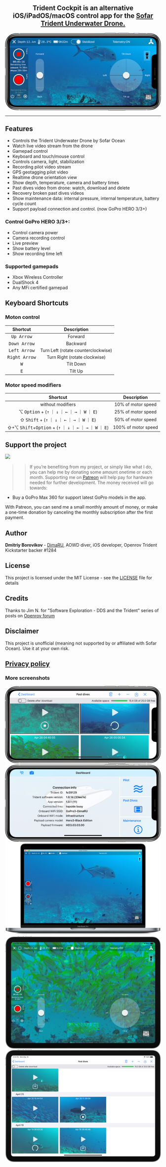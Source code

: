 
<h2 align="center">Trident Cockpit is an alternative iOS/iPadOS/macOS control app for the <a href="https://www.sofarocean.com/products/trident?aff=30">Sofar Trident Underwater Drone.</a></h2>

<p align="center">
<img src="Screenshots/iPhone%2011%20Pro%20Max.png"/>
</p>

---

## Features

* Controls the Trident Underwater Drone by Sofar Ocean
* Watch live video stream from the drone
* Gamepad control
* Keyboard and touch/mouse control
* Controls camera, light, stabilization
* Recording pilot video stream
* GPS geotagging pilot video
* Realtime drone orientation view
* Show depth, temperature, camera and battery times
* Past dives video from drone: watch, download and delete
* Recovery broken past dives videos
* Show maintenance data: internal pressure, internal temperature, battery cycle count
* Support payload connection and control. (now GoPro HERO 3/3+)

### Control GoPro HERO 3/3+:
* Control camera power
* Camera recording control
* Live preview
* Show battery level
* Show recording time left

### Supported gamepads

* Xbox Wireless Controller
* DualShock 4
* Any MFi certified gamepad

## Keyboard Shortcuts

### Moton control

 Shortcut | Description
|:-:|:-:|
 <kbd>Up Arrow</kbd> | Forward
 <kbd>Down Arrow</kbd> | Backward
 <kbd>Left Arrow</kbd> | Turn Left (rotate counterclockwise)
 <kbd>Right Arrow</kbd> | Turn Right (rotate clockwise)
 <kbd>W</kbd> | Tilt Down
 <kbd>E</kbd> | Tilt Up

### Motor speed modifiers

 Shortcut | Description 
|:-:|:-:|
without modifiers | 10% of motor speed
&#8997; <kbd>Option</kbd> + (<kbd>&uarr;</kbd> &#65372; <kbd>&darr;</kbd> &#65372; <kbd>&larr;</kbd> &#65372; <kbd>&rarr;</kbd> &#65372; <kbd>W</kbd> &#65372; <kbd>E</kbd>) | 25% of motor speed
&#8679; <kbd>Shift</kbd> + (<kbd>&uarr;</kbd> &#65372; <kbd>&darr;</kbd> &#65372; <kbd>&larr;</kbd> &#65372; <kbd>&rarr;</kbd> &#65372; <kbd>W</kbd> &#65372; <kbd>E</kbd>) | 50% of motor speed
&#8679;+&#8997; <kbd>Shift</kbd>+<kbd>Option</kbd> + (<kbd>&uarr;</kbd> &#65372; <kbd>&darr;</kbd> &#65372; <kbd>&larr;</kbd> &#65372; <kbd>&rarr;</kbd> &#65372; <kbd>W</kbd> &#65372; <kbd>E</kbd>) | 100% of motor speed

## Support the project
<a href="https://www.patreon.com/DimaRU" data-patreon-widget-type="become-patron-button"><img src="https://img.shields.io/endpoint?style=for-the-badge&url=https%3A%2F%2Fshieldsio-patreon.herokuapp.com%2FDimaRU"></a>

>> If you’re benefiting from my project, or simply like what I do, you can help me by donating some amount onetime or each month. Supporting me on [Patreon](https://www.patreon.com/DimaRU) will help pay for hardware needed for further development.
The money received will go towards:

* Buy a GoPro Max 360 for support latest GoPro models in the app.

With Patreon, you can send me a small monthly amount of money, or make a one-time donation by canceling the monthly subscription after the first payment.


## Author

**Dmitriy Borovikov** - [DimaRU](https://github.com/DimaRU), AOWD diver, iOS developer, Openrov Trident Kickstarter backer #1284

## License

This project is licensed under the MIT License - see the [LICENSE](LICENSE) file for details


## Credits

Thanks to Jim N. for "Software Exploration - DDS and the Trident" series of posts on [Openrov forum](https://forum.openrov.com/t/software-exploration-dds-and-the-trident-5-fastrtps/7277)

## Disclaimer

This project is unofficial (meaning not supported by or affiliated with Sofar Ocean). Use it at your own risk.

## [Privacy policy](privacy_policy.md)

### More screenshots
<p align="center">
<img src="Screenshots/iPhone%2011%20Pro%20Max-1.png"/>
<img src="Screenshots/iPhone%2011%20Pro%20Max-2.png"/>
<img src="Screenshots/MacBook%20Pro.png"/>
<img src="Screenshots/11-inch%20iPad%20Pro.png"/>
<img src="Screenshots/11-inch%20iPad%20Pro-1.png"/>
</p>

